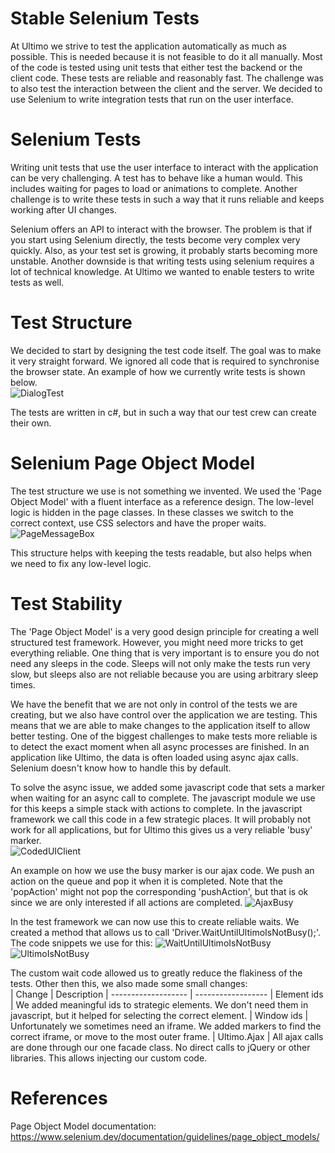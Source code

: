 # Stable Selenium Tests

At Ultimo we strive to test the application automatically as much as possible. This is needed because it is not feasible to do it all manually. Most of the code is tested using unit tests that either test the backend or the client code. These tests are reliable and reasonably fast.
The challenge was to also test the interaction between the client and the server. We decided to use Selenium to write integration tests that run on the user interface.

# Selenium Tests

Writing unit tests that use the user interface to interact with the application can be very challenging. A test has to behave like a human would. This includes waiting for pages to load or animations to complete. Another challenge is to write these tests in such a way that it runs reliable and keeps working after UI changes.

Selenium offers an API to interact with the browser. The problem is that if you start using Selenium directly, the tests become very complex very quickly. Also, as your test set is growing, it probably starts becoming more unstable. Another downside is that writing tests using selenium requires a lot of technical knowledge. At Ultimo we wanted to enable testers to write tests as well.

# Test Structure

We decided to start by designing the test code itself. The goal was to make it very straight forward. We ignored all code that is required to synchronise the browser state. An example of how we currently write tests is shown below.  
![DialogTest](DialogTest.png)

The tests are written in c#, but in such a way that our test crew can create their own.

# Selenium Page Object Model

The test structure we use is not something we invented. We used the 'Page Object Model' with a fluent interface as a reference design. The low-level logic is hidden in the page classes. In these classes we switch to the correct context, use CSS selectors and have the proper waits.  
![PageMessageBox](PageMessageBox.png)

This structure helps with keeping the tests readable, but also helps when we need to fix any low-level logic.

# Test Stability

The 'Page Object Model' is a very good design principle for creating a well structured test framework. However, you might need more tricks to get everything reliable. One thing that is very important is to ensure you do not need any sleeps in the code. Sleeps will not only make the tests run very slow, but sleeps also are not reliable because you are using arbitrary sleep times.

We have the benefit that we are not only in control of the tests we are creating, but we also have control over the application we are testing. This means that we are able to make changes to the application itself to allow better testing. One of the biggest challenges to make tests more reliable is to detect the exact moment when all async processes are finished. In an application like Ultimo, the data is often loaded using async ajax calls. Selenium doesn't know how to handle this by default.

To solve the async issue, we added some javascript code that sets a marker when waiting for an async call to complete. The javascript module we use for this keeps a simple stack with actions to complete. In the javascript framework we call this code in a few strategic places. It will probably not work for all applications, but for Ultimo this gives us a very reliable 'busy' marker.  
![CodedUIClient](CodedUIClient.png)

An example on how we use the busy marker is our ajax code. We push an action on the queue and pop it when it is completed. Note that the 'popAction' might not pop the corresponding 'pushAction', but that is ok since we are only interested if all actions are completed.
![AjaxBusy](AjaxBusy.png)

In the test framework we can now use this to create reliable waits. We created a method that allows us to call 'Driver.WaitUntilUltimoIsNotBusy();'. The code snippets we use for this:
![WaitUntilUltimoIsNotBusy](WaitUntilUltimoIsNotBusy.png)  
![UltimoIsNotBusy](UltimoIsNotBusy.png)

The custom wait code allowed us to greatly reduce the flakiness of the tests. Other then this, we also made some small changes:  
| Change              | Description
| ------------------- | ------------------ 
| Element ids         | We added meaningful ids to strategic elements. We don't need them in javascript, but it helped for selecting the correct element.
| Window ids          | Unfortunately we sometimes need an iframe. We added markers to find the correct iframe, or move to the most outer frame.
| Ultimo.Ajax         | All ajax calls are done through our one facade class. No direct calls to jQuery or other libraries. This allows injecting our custom code.

# References

Page Object Model documentation:  
https://www.selenium.dev/documentation/guidelines/page_object_models/
